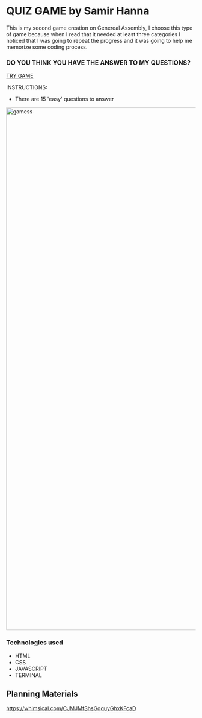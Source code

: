 <h1>QUIZ GAME by Samir Hanna</h1>

This is my second game creation on Genereal Assembly, I choose this type of game because when I read that it needed at least three categories I noticed that I was going to repeat the progress and it was going to help me memorize some coding process.

<h3>DO YOU THINK YOU HAVE THE ANSWER TO MY QUESTIONS?</h3>

<a href="https://quizgamebysamir.netlify.app/">TRY GAME</a>

INSTRUCTIONS:

<ul>
<li>There are 15 'easy' questions to answer</li>
  </ul>



<img width="1387" alt="gamess" src="https://user-images.githubusercontent.com/111706546/190671676-4eecc361-44e9-4e44-a36c-55722351248e.png">
<pr>
<h3>Technologies used</h3>
  <ul>
    <li>HTML</li>
    <li>CSS</li>
    <li>JAVASCRIPT</li>
    <li>TERMINAL</li>
  </ul>

  <h2>Planning Materials</h2>


https://whimsical.com/CJMJMfShsGqquyGhxKFcaD
